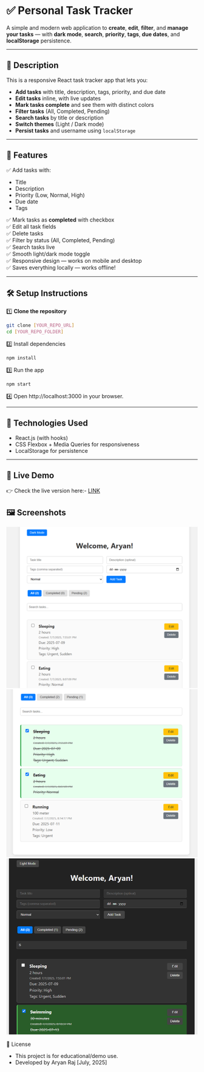 # ✅ Personal Task Tracker

A simple and modern web application to **create**, **edit**, **filter**, and **manage your tasks** — with **dark mode**, **search**, **priority**, **tags**, **due dates**, and **localStorage** persistence.

---

## 📖 Description

This is a responsive React task tracker app that lets you:
- **Add tasks** with title, description, tags, priority, and due date
- **Edit tasks** inline, with live updates
- **Mark tasks complete** and see them with distinct colors
- **Filter tasks** (All, Completed, Pending)
- **Search tasks** by title or description
- **Switch themes** (Light / Dark mode)
- **Persist tasks** and username using `localStorage`

---

## 🚀 Features

✅ Add tasks with:
- Title  
- Description  
- Priority (Low, Normal, High)  
- Due date  
- Tags

✅ Mark tasks as **completed** with checkbox  
✅ Edit all task fields  
✅ Delete tasks  
✅ Filter by status (All, Completed, Pending)  
✅ Search tasks live  
✅ Smooth light/dark mode toggle  
✅ Responsive design — works on mobile and desktop  
✅ Saves everything locally — works offline!

---

## 🛠 Setup Instructions

1️⃣ **Clone the repository**

```bash
git clone [YOUR_REPO_URL]
cd [YOUR_REPO_FOLDER]
```

2️⃣ Install dependencies

```bash
npm install
```
3️⃣ Run the app

```bash
npm start
```
4️⃣ Open http://localhost:3000 in your browser.

---
## 🧰 Technologies Used

- React.js (with hooks)
- CSS Flexbox + Media Queries for responsiveness
- LocalStorage for persistence
  
---

## 🔗 Live Demo
👉 Check the live version here:- [LINK](https://personal-task-tracker01.netlify.app)

## 🖼 Screenshots

![Task Tracker Light Mode 1](screenshots/IMG1.png)
![Task Tracker Light Mode 2](screenshots/IMG2.png)
![Task Tracker Dark Mode](screenshots/IMG3.png)

📜 License
- This project is for educational/demo use.
- Developed by Aryan Raj [July, 2025]
